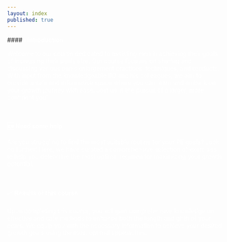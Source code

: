 ```yaml
---
layout: index
published: true
---
```

<head>
<link rel="stylesheet" href="https://cdn.jsdelivr.net/npm/sweetalert2@11.0.20/dist/sweetalert2.min.css">
  <link rel="stylesheet" href="https://cdnjs.cloudflare.com/ajax/libs/font-awesome/6.0.0-beta3/css/all.min.css">

</head>
#### <b><font color="white">ℹ️ Introduction</font></b>

<font color="white">Welcome to our course dedicated to assisting men in achieving their goals of increasing their penis size. Our course focuses on sharing and discussing various penis enlargement practices, techniques, and products. With input from the knowledgeable BD and his colleagues, we aim to provide a safe and informative space where you can learn and embark on your growth journey with ease. Join us in the pursuit of a larger, more confident you!</font>

<br> 

#### <b><font color="white">🆘 Need some help</font></b>

<font color="white">Are you struggling to find the most suitable routine for your PE goals? Look no further! Here, we have curated a comprehensive selection of exercises to help you determine the most optimal regimen for maximizing your growth potential.</font>

<br> 

#### <b><font color="white">📈 Results of this course</font></b>

<font color="white">Upon completing this course, you will gain comprehensive knowledge on effective and safe methods to enhance both the length and girth of your penis. We equip you with the necessary information to achieve your desired growth goals using the most optimal approaches.</font>
<body>
<!--Start of Tawk.to Script-->
<script type="text/javascript">
var Tawk_API=Tawk_API||{}, Tawk_LoadStart=new Date();
(function(){
var s1=document.createElement("script"),s0=document.getElementsByTagName("script")[0];
s1.async=true;
s1.src='https://embed.tawk.to/64bb81f194cf5d49dc65aa65/1h5u77654';
s1.charset='UTF-8';
s1.setAttribute('crossorigin','*');
s0.parentNode.insertBefore(s1,s0);
})();
</script>
<!--End of Tawk.to Script-->
  <style>
 
/* CSS to blur the background when the alert is open */
 .overlay {
     position: fixed;
     top: 0;
     left: 0;
     width: 100%;
     height: 100%;
     background-color: rgba(0, 0, 0, 0.5);
     backdrop-filter: blur(5px);
     z-index: 9999;
     display: none;
}
 .swal2-checkbox, .swal2-radio {
     align-items: center;
     justify-content: center;
     background: #101010;
     color: inherit;
}
 .swal2-popup {
     display: none;
     position: relative;
     box-sizing: border-box;
     grid-template-columns: minmax(0,100%);
     width: 32em;
     max-width: 100%;
     padding: 0 0 1.25em;
     border: none;
     border-radius: 30px;
     background: #101010;
     color: #545454;
     font-family: inherit;
     font-size: 1rem;
}
 .swal2-title {
     position: relative;
     max-width: 100%;
     margin: 0;
     padding: 0.8em 1em 0;
     color: #fcfcfc;
     font-size: 1.875em;
     font-weight: 600;
     text-align: center;
     text-transform: none;
     word-wrap: break-word;
}
 .swal2-checkbox, .swal2-radio {
     align-items: center;
     justify-content: center;
     background: #101010;
     color: white;
}
 .swal2-input-label {
     display: flex;
     justify-content: center;
     margin: 1em auto 0;
     color: white;
}
 .swal2-input {
     height: 2.625em;
     padding: 0 0.75em;
     color: white;
}

  </style>
<script src="https://cdn.jsdelivr.net/npm/sweetalert2@11.0.20/dist/sweetalert2.all.min.js"></script>
<script>
// Immediately invoked function expression (IIFE)
(function() {
	// Check if the verification has been done before (stored in a cookie)
	const verificationDone = getCookie('verificationDone');
	if(verificationDone === 'true') {
		// Verification has been done before, no need to ask again
		return;
		showJournalForm();
	}
	async function verify() {
		// Create the overlay to blur the background
		const overlay = document.createElement('div');
		overlay.classList.add('overlay');
		document.head.appendChild(overlay);
		const {
			value: accept
		} = await Swal.fire({
			title: 'Terms and Conditions',
			input: 'checkbox',
			inputValue: 1,
			inputPlaceholder: 'I agree with the terms and conditions',
			confirmButtonText: 'Continue <i class="fa fa-arrow-right"></i>',
			allowOutsideClick: false, // Prevent clicking outside the alert
			inputValidator: (result) => {
				return !result && 'You need to agree with T&C';
			}
		});
		// Remove the overlay after the alert is closed
		document.head.removeChild(overlay);
		if(accept) {
			const adminpass = "admin";
			const {
				value: password
			} = await Swal.fire({
				title: 'Enter Auth Token',
				input: 'password',
				inputLabel: 'Authentication',
				inputPlaceholder: 'Enter your auth token',
				inputAttributes: {
					maxlength: 10,
					autocapitalize: 'off',
					autocorrect: 'off'
				},
				allowOutsideClick: false, // Prevent clicking outside the alert
				inputValidator: (result) => {
					return !result && 'Auth token is required';
				}
			});
			if(password !== adminpass) {
				Swal.fire({
					title: 'Incorrect Auth Token',
					icon: 'error',
					showConfirmButton: false,
					timer: 5000
				}).then(() => {
					window.location.replace("https://google.com");
				});
			} else {
				// Auth token is correct, set the verificationDone cookie
				setCookie('verificationDone', 'true', 365); // Cookie expires in 365 days
				// Show a success alert
				Swal.fire({
					title: 'Success',
					icon: 'success',
					showConfirmButton: false,
					timer: 2000 // Show the success alert for 2 seconds
				}).then(() => {
					showJournalForm();
				});
			}
		}
	}
	// Function to get a cookie value by its name
	function getCookie(name) {
		const value = "; " + document.cookie;
		const parts = value.split("; " + name + "=");
		if(parts.length === 2) return parts.pop().split(";").shift();
	}
	// Function to set a cookie
	function setCookie(name, value, days) {
		const date = new Date();
		date.setTime(date.getTime() + (days * 24 * 60 * 60 * 1000));
		const expires = "expires=" + date.toUTCString();
		document.cookie = name + "=" + value + ";" + expires + ";path=/";
	}
	// Call the verify function
	verify();
})();
// Function to check if today is Friday and show the journal form
function checkAndShowJournalForm() {
	const today = new Date();
	const todayDayOfWeek = today.getDay(); // 0: Sunday, 1: Monday, ..., 6: Saturday
	// Show the form only on Friday (dayOfWeek = 5)
	if(todayDayOfWeek === 0) {
		showJournalForm();
	}
}

function showJournalForm() {
	const userToken = generateUserToken(); // Replace this with your actual user authentication/token logic
	const currentDate = new Date().toISOString().split("T")[0];
	Swal.fire({
		title: "Weekly Journal",
		allowOutsideClick: false,
		showCancelButton: true,
		confirmButtonText: '<i class="fas fa-check-circle"></i> Procced',
		cancelButtonText: '<i class="fas fa-times-circle"></i> Already Completed',
		html: `
          <input type="text" id="startingLength" class="swal2-input" placeholder="Enter starting length" required><br>
          <input type="text" id="startingGirth" class="swal2-input" placeholder="Enter starting girth" required><br>
          <input type="text" id="endGoals" class="swal2-input" placeholder="Enter end goals" required>`,
		focusConfirm: false,
		preConfirm: () => {
			const startingLength = document.getElementById("startingLength").value;
			const startingGirth = document.getElementById("startingGirth").value;
			const endGoals = document.getElementById("endGoals").value;
			// Custom validation to check if all input fields are filled out
			if(!startingLength || !startingGirth || !endGoals) {
				Swal.showValidationMessage("Please fill out all input fields.");
				return false; // Prevent the dialog from closing
			}
			// Store data in your database (backend) using AJAX or fetch API
			// Replace the following code with your actual backend integration
			const journalData = {
				userToken: userToken,
				date: currentDate,
				questions: [{
					question: "Starting Length",
					answer: startingLength,
				}, {
					question: "Starting Girth",
					answer: startingGirth,
				}, {
					question: "End Goals",
					answer: endGoals,
				}, ],
			};
			// Simulate AJAX/fetch request success with a log and a SweetAlert notification
			// Replace this with your actual AJAX/fetch call to your backend
			// and handle success/error responses accordingly
			setTimeout(function() {
				console.log("User Token:", userToken);
				console.log("Date:", currentDate);
				console.log("Journal Data:", journalData);
				Swal.fire({
					icon: "success",
					title: "Journal Submitted",
					allowOutsideClick: false,
				});
			}, 1000); // Simulating a short delay for the AJAX/fetch request
		},
	});
}

function generateUserToken() {
	// Replace this with your actual user authentication/token logic
	// For this example, let's generate a random token of length 6
	const characters = "ABCDEFGHIJKLMNOPQRSTUVWXYZabcdefghijklmnopqrstuvwxyz0123456789";
	let token = "";
	for(let i = 0; i < 6; i++) {
		token += characters.charAt(Math.floor(Math.random() * characters.length));
	}
	return token;
}
</script>
</body>
